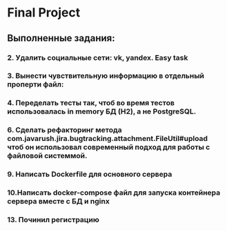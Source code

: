 # Final Project

## Выполненные задания:

### 2. Удалить социальные сети: vk, yandex. Easy task
### 3. Вынести чувствительную информацию в отдельный проперти файл:
### 4. Переделать тесты так, чтоб во время тестов использовалась in memory БД (H2), а не PostgreSQL.
### 6. Сделать рефакторинг метода com.javarush.jira.bugtracking.attachment.FileUtil#upload чтоб он использовал современный подход для работы с файловой системмой.
### 9. Написать Dockerfile для основного сервера
### 10.Написать docker-compose файл для запуска контейнера сервера вместе с БД и nginx
### 13. Починил регистрацию
